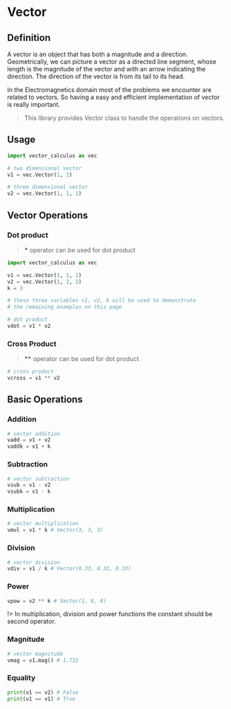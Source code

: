# Vector

## Definition

A vector is an object that has both a magnitude and a direction. Geometrically, we can picture a vector as a directed line segment, whose length is the magnitude of the vector and with an arrow indicating the direction. The direction of the vector is from its tail to its head.

In the Electromagnetics domain most of the problems we encounter are related to vectors. So having a easy and efficient implementation of vector is really important.

> This library provides Vector class to handle the operations on vectors.

## Usage

```python
import vector_calculus as vec

# two dimensional vector
v1 = vec.Vector(1, 2)     

# three dimensional vector
v2 = vec.Vector(1, 1, 1)    
```

## Vector Operations

### Dot product

> __*__ operator can be used for dot product

```python
import vector_calculus as vec

v1 = vec.Vector(1, 1, 1)
v2 = vec.Vector(1, 2, 2)
k = 3 

# these three variables v1, v2, k will be used to demonstrate 
# the remaining examples on this page

# dot product
vdot = v1 * v2
```

### Cross Product

> __**__ operator can be used for dot product


```python
# cross product
vcross = v1 ** v2
```

## Basic Operations

### Addition
```python
# vector addition
vadd = v1 + v2
vaddk = v1 + k 
```

### Subtraction
```python
# vector subtraction
vsub = v1 - v2
vsubk = v1 - k 
```

### Multiplication
```python
# vector multiplication
vmul = v1 * k # Vector(3, 3, 3)
```

### Division
```python
# vector division
vdiv = v1 / k # Vector(0.33, 0.33, 0.33)
```

### Power
```python
vpow = v2 ** k # Vector(1, 8, 8)
```

!> In multiplication, division and power functions the constant should be second operator.

### Magnitude
```python
# vector magnitude
vmag = v1.mag() # 1.732
```

### Equality
```python
print(v1 == v2) # False
print(v1 == v1) # True
```